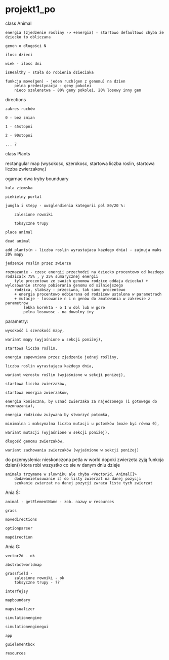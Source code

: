 # projekt1_po

class Animal

    energia (zjedzenie rosliny -> +energia) - startowo defaultowo chyba że dziecko to obliczana

    genon o długości N
    
    ilosc dzieci
    
    wiek - ilosc dni
    
    isHealthy - stała do robienia dzieciaka

    funkcja move(gen) - jeden ruch(gen z genomu) na dzien
        pelna predestynacja - geny pokolei
        nieco szalenstwa - 80% geny pokolei, 20% losowy inny gen


directions

    zakres ruchów
    
    0 - bez zmian
    
    1 - 45stopni
    
    2 - 90stopni
    
    ... 7



class Plants


rectangular map (wysokosc, szerokosc, startowa liczba roslin, startowa liczba zwierzakow,)

ogarnac dwa tryby bounduary

    kula ziemska
    
    piekielny portal
    
    jungla i stepy - uwzglendienia kategorii pol 80/20 %:

        zalesione rowniki
    
        toksyczne trupy

    place animal
    
    dead animal
    
    add plants(n - liczba roslin wyrastajaca kazdego dnia) - zajmuja maks 20% mapy

    jedzenie roslin przez zwierze
    
    rozmazanie - czesc energii przechodzi na dziecko procentowo od kazdego rodzica(x 75% , y 25% sumarycznej energii
        tyle procentowo ze swoich genomow rodzice oddaja dziecku) + wylosowanie strony pobierania genomu od silniejszego
        rodzica, slabszy - przeciwna, tak samo procentowo
        + energia procentowo odbierana od rodzicow ustalona w parametrach
        + mutacje - losowanie n i n genów do zmutowania w zakresie z parametrow
            lekka korekta - o 1 w dol lub w gore
            pelna losowosc - na dowolny iny


parametry:

    wysokość i szerokość mapy,
    
    wariant mapy (wyjaśnione w sekcji poniżej),
    
    startowa liczba roślin,
    
    energia zapewniana przez zjedzenie jednej rośliny,
    
    liczba roślin wyrastająca każdego dnia,
    
    wariant wzrostu roślin (wyjaśnione w sekcji poniżej),
    
    startowa liczba zwierzaków,
    
    startowa energia zwierzaków,
    
    energia konieczna, by uznać zwierzaka za najedzonego (i gotowego do rozmnażania),
    
    energia rodziców zużywana by stworzyć potomka,
    
    minimalna i maksymalna liczba mutacji u potomków (może być równa 0),
    
    wariant mutacji (wyjaśnione w sekcji poniżej),
    
    długość genomu zwierzaków,
    
    wariant zachowania zwierzaków (wyjaśnione w sekcji poniżej)


do przemyslenia:
    nieskonczona petla w world dopoki zwierzeta zyją
        funkcja dzien() ktora robi wszystko co sie w danym dniu dzieje

    animals trzymane w slowniku ale chyba <Vector2d, Animal[]>
        dodawanie(usuwanie z) do listy zwierzat na danej pozycji
        szukanie zwierzat na danej pozycji zwraca liste tych zwierzat

Ania Ś:

    animal - getElementName - zob. nazwy w resources
    
    grass
    
    movedirections
    
    optionparser
    
    mapdirection


Ania G:
    
    vector2d - ok
    
    abstractworldmap
    
    grassfield -
        zalesione rowniki - ok
        toksyczne trupy - ??
    
    interfejsy
    
    mapboundary
    
    mapvisualizer
    
    simulationengine
    
    simulationenginegui
    
    app
    
    guielementbox
    
    resources
